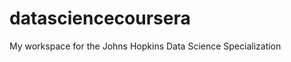 datasciencecoursera
===================

My workspace for the Johns Hopkins Data Science Specialization
